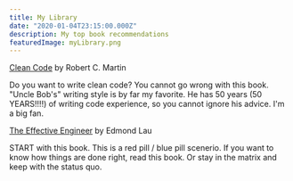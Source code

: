 ```yaml
---
title: My Library
date: "2020-01-04T23:15:00.000Z"
description: My top book recommendations
featuredImage: myLibrary.png
---
```



[Clean Code](https://www.amazon.com/gp/product/0132350882/ref=as_li_tl?ie=UTF8&camp=1789&creative=9325&creativeASIN=0132350882&linkCode=as2&tag=skiptheviking-20&linkId=6649d19eb218bc766ae4b5cb570efe61)
 by Robert C. Martin

Do you want to write clean code? You cannot go wrong with this book. "Uncle Bob's"
writing style is by far my favorite.  He has 50 years (50 YEARS!!!!) of writing code
experience, so you cannot ignore his advice. I'm a big fan.

[The Effective Engineer](https://www.amazon.com/gp/product/0132350882/ref=as_li_tl?ie=UTF8&camp=1789&creative=9325&creativeASIN=0132350882&linkCode=as2&tag=skiptheviking-20&linkId=6649d19eb218bc766ae4b5cb570efe61) by Edmond Lau

START with this book.  This is a red pill / blue pill scenerio.  If you want to know
how things are done right, read this book.  Or stay in the matrix and
keep with the status quo.